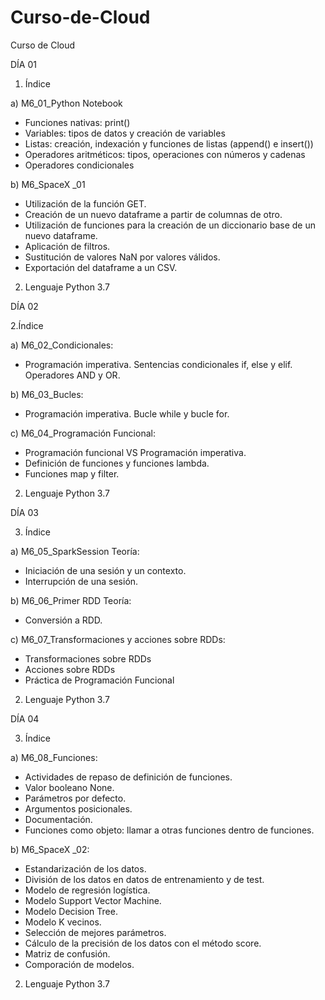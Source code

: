 # Curso-de-Cloud
Curso de Cloud

DÍA 01

  1. Índice

a) M6_01_Python Notebook
  - Funciones nativas: print()
  - Variables: tipos de datos y creación de variables
  - Listas: creación, indexación y funciones de listas (append() e insert())
  - Operadores aritméticos: tipos, operaciones con números y cadenas
  - Operadores condicionales
  
b) M6_SpaceX _01
  - Utilización de la función GET.
  - Creación de un nuevo dataframe a partir de columnas de otro.
  - Utilización de funciones para la creación de un diccionario base de un nuevo dataframe.
  - Aplicación de filtros.
  - Sustitución de valores NaN por valores válidos.
  - Exportación del dataframe a un CSV.
  
2) Lenguaje Python 3.7

DÍA 02

  2.Índice

a) M6_02_Condicionales:
  - Programación imperativa. Sentencias condicionales if, else y elif. Operadores AND y OR.
  
b) M6_03_Bucles:
  - Programación imperativa. Bucle while y bucle for.
  
c) M6_04_Programación Funcional:
  - Programación funcional VS Programación imperativa. 
  - Definición de funciones y funciones lambda.
  - Funciones map y filter.
  
2) Lenguaje Python 3.7

DÍA 03

  3. Índice

a) M6_05_SparkSession Teoría:
  - Iniciación de una sesión y un contexto.
  - Interrupción de una sesión.
  
b) M6_06_Primer RDD Teoría:
  - Conversión a RDD.
  
c) M6_07_Transformaciones y acciones sobre RDDs:
  - Transformaciones sobre RDDs
  - Acciones sobre RDDs
  - Práctica de Programación Funcional
  
2) Lenguaje Python 3.7

DÍA 04

  3. Índice

a) M6_08_Funciones:
  - Actividades de repaso de definición de funciones.
  - Valor booleano None.
  - Parámetros por defecto.
  - Argumentos posicionales.
  - Documentación.
  - Funciones como objeto: llamar a otras funciones dentro de funciones.
  
b) M6_SpaceX _02:
  - Estandarización de los datos.
  - División de los datos en datos de entrenamiento y de test.
  - Modelo de regresión logística.
  - Modelo Support Vector Machine.
  - Modelo Decision Tree.
  - Modelo K vecinos.
  - Selección de mejores parámetros.
  - Cálculo de la precisión de los datos con el método score.
  - Matriz de confusión.
  - Comporación de modelos.
  
2) Lenguaje Python 3.7

